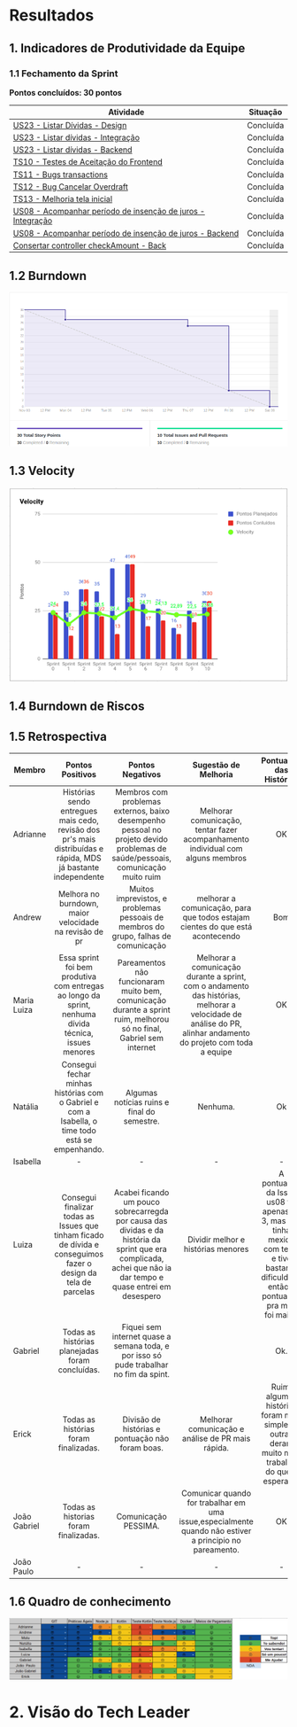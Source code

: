 # Resultados 

## 1. Indicadores de Produtividade da Equipe

### 1.1 Fechamento da Sprint 

**Pontos concluídos: 30 pontos**

| Atividade | Situação |
| --------  | :----:   |
| [US23 - Listar Dívidas - Design](https://github.com/fga-eps-mds/2019.2-Over26/issues/150) | Concluída | 
| [US23 - Listar dívidas - Integração](https://github.com/fga-eps-mds/2019.2-Over26/issues/151) | Concluída | 
| [US23 - Listar dívidas - Backend](https://github.com/fga-eps-mds/2019.2-Over26/issues/152) | Concluída | 
| [TS10 - Testes de Aceitação do Frontend](https://github.com/fga-eps-mds/2019.2-Over26/issues/153) | Concluída | 
| [TS11 - Bugs transactions](https://github.com/fga-eps-mds/2019.2-over26/issues/158) | Concluída | 
| [TS12 - Bug Cancelar Overdraft](https://github.com/fga-eps-mds/2019.2-over26/issues/156) | Concluída | 
| [TS13 - Melhoria tela inicial](https://github.com/fga-eps-mds/2019.2-over26/issues/163) | Concluída | 
| [US08 - Acompanhar período de insenção de juros - Integração](https://github.com/fga-eps-mds/2019.2-Over26/issues/127) | Concluída | 
| [US08 - Acompanhar período de insenção de juros - Backend](https://github.com/fga-eps-mds/2019.2-Over26/issues/128) | Concluída | 
|[Consertar controller checkAmount - Back](https://github.com/fga-eps-mds/2019.2-Over26/issues/161)|Concluída|


## 1.2 Burndown
![](../../images/metrics_agile/burndown_sprint10.png)

## 1.3 Velocity 
![](../../images/metrics_agile/velocity_sprint10.png)

## 1.4 Burndown de Riscos 
<!-- ![](../../images/metrics_agile/burndown_riscos_sprint9.png) -->

## 1.5 Retrospectiva
| Membro | Pontos Positivos | Pontos Negativos | Sugestão de Melhoria | Pontuação das Histórias |
| --------  | :----:   | :----:   | :----:   | :----:   |
| Adrianne | Histórias sendo entregues mais cedo, revisão dos pr's mais distribuídas e rápida, MDS já bastante independente | Membros com problemas externos, baixo desempenho pessoal no projeto devido problemas de saúde/pessoais, comunicação muito ruim | Melhorar comunicação, tentar fazer acompanhamento individual com alguns membros | OK | 
| Andrew | Melhora no burndown, maior velocidade na revisão de pr | Muitos imprevistos, e problemas pessoais de membros do grupo, falhas de comunicação | melhorar a comunicação, para que todos estajam cientes do que está acontecendo | Bom | 
| Maria Luiza |Essa sprint foi bem produtiva com entregas ao longo da sprint, nenhuma dívida técnica, issues menores | Pareamentos não funcionaram muito bem, comunicação durante a sprint ruim, melhorou só no final, Gabriel sem internet | Melhorar a comunicação durante a sprint, com o andamento das histórias, melhorar a velocidade de análise do PR, alinhar andamento do projeto com toda a equipe| OK | 
| Natália | Consegui fechar minhas histórias com o Gabriel e com a Isabella, o time todo está se empenhando. | Algumas notícias ruins e final do semestre. | Nenhuma. | Ok  | 
| Isabella | - | - | - | - | 
| Luiza |Consegui finalizar todas as Issues que tinham ficado de dívida e conseguimos fazer o design da tela de parcelas |Acabei ficando um pouco sobrecarregda por causa das dividas e da história da sprint que era complicada, achei que nâo ia dar tempo e quase entrei em desespero  | Dividir melhor e histórias menores   |A pontuação da Issue us08 foi apenas de 3, mas não tinha mexido com teste e tive bastante dificuldade então a pontuação pra mim foi maior. | 
| Gabriel | Todas as histórias planejadas foram concluídas. | Fiquei sem internet quase a semana toda, e por isso só pude trabalhar no fim da spint. |  | Ok. | 
| Erick | Todas as histórias foram finalizadas. | Divisão de histórias e pontuação não foram boas. | Melhorar comunicação e análise de PR mais rápida. | Ruim, algumas histórias foram mais simples e outras deram muito mais trabalho do que o esperado. | 
| João Gabriel | Todas as historias foram finalizadas. | Comunicação PESSIMA. | Comunicar quando for trabalhar em uma issue,especialmente quando não estiver a principio no pareamento.  | OK | 
| João Paulo | - | - | - | - | 

## 1.6 Quadro de conhecimento
![](../../images/metrics_agile/quadro_conhecimento_sprint10.png)


# 2. Visão do Tech Leader
